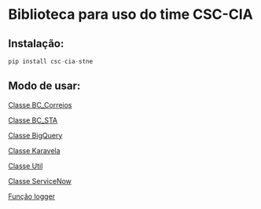 # Biblioteca para uso do time CSC-CIA

## Instalação:

```python
pip install csc-cia-stne
```

## Modo de usar:

[Classe BC_Correios](docs/class_bc_correios.md)

[Classe BC_STA](docs/class_bc_sta.md)

[Classe BigQuery](docs/class_gcp_bigquery.md)

[Classe Karavela](docs/class_karavela.md)

[Classe Util](docs/class_util.md)

[Classe ServiceNow](docs/class_servicenow.md)

[Função logger](docs/func_logger.md)
